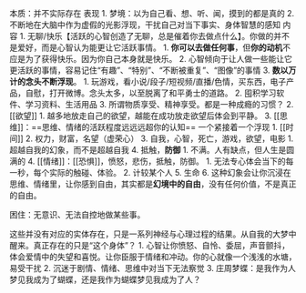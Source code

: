 本质：并不实际存在
表现
	1. 梦境：以为自己看、想、听、闻，摸到的都是真的
	2. 不断地在大脑中作为虚假的光影浮现，干扰自己对当下事实、身体智慧的感知
内容
	1. 无聊/快乐【活跃的心智创造了无聊，总是催着你去做点什么】。你做的并不是爱好，而是心智认为能更让它活跃事情。
		1. **你可以去做任何事**，但**你的动机**不应是为了获得快乐。因为你自己本身就是快乐。
		2. 心智倾向于让人做一些能让它更活跃的事情，容易记住“有趣”、“特别”、“不断被重复”、“图像”的事情
		3. **数以万计的念头不断浮现**。
			1. 玩游戏，看小说/段子/短视频/直播/色情，买东西，电子产品，自慰，打开微博。念头太多，以至脱离了和平勇士的道路。
			2. 囤积学习软件、学习资料、生活用品
			3. 所谓物质享受、精神享受。都是一种成瘾的习惯？
	2. [[欲望]] 
		1. 越多地放走自己的欲望，越能在成功放走欲望后体会到平静。
	3. [[思维]]：==思维、情绪的活跃程度远远远超你的认知== 一个紧接着一个浮现
		1. [[时间]] 
		2. 权力，财富，名望（虚荣心）
		3. 自我，心智，死亡，游戏，欲望，电影
			1. 超越自我的幻象，而不是超越自我
		4. 抵触，**防御** 
			1. 不满。人有缺点，但人生是圆满的
	4. [[情绪]]：[[恐惧]]，愤怒，悲伤，抵触，防御。
		1. 无法专心体会当下的每一秒，每个实际的触碰、体验。
		2. 计较某个人
	5. 生命
	6. 这种幻象会让你沉浸在思维、情绪里，让你感到自由，其实都是**幻境中的自由**，没有任何价值，不是真正的自由。

困住：无意识、无法自控地做某些事。

这些并没有对应的实体存在，只是一系列神经与心理过程的结果。从自我的大梦中醒来。真正存在的只是“这个身体”？
	1. 心智让你愤怒、自怜、委屈，声音颤抖，体会爱情中的失望和喜悦。让你臣服于情绪和冲动。你的心就像一个浅浅的水塘，易受干扰
	2. 沉迷于剧情、情绪、思维中对当下无法察觉
	3. 庄周梦蝶：是我作为人梦见我成为了蝴蝶，还是我作为蝴蝶梦见我成为了人？
